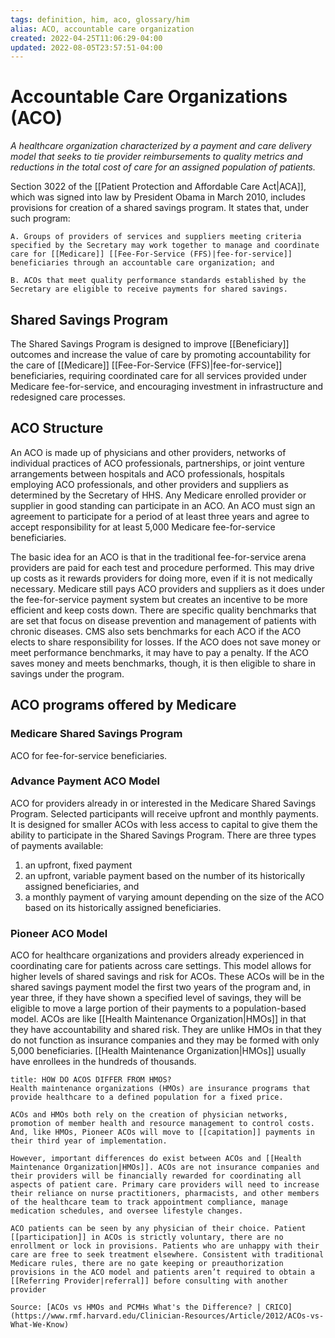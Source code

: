 ```yaml
---
tags: definition, him, aco, glossary/him
alias: ACO, accountable care organization
created: 2022-04-25T11:06:29-04:00
updated: 2022-08-05T23:57:51-04:00
---
```

# Accountable Care Organizations (ACO)
*A healthcare organization characterized by a payment and care delivery model that seeks to tie provider reimbursements to quality metrics and reductions in the total cost of care for an assigned population of patients.*

Section 3022 of the [[Patient Protection and Affordable Care Act|ACA]], which was signed into law by President Obama in March 2010, includes provisions for creation of a shared savings program. It states that, under such program:

	A. Groups of providers of services and suppliers meeting criteria specified by the Secretary may work together to manage and coordinate care for [[Medicare]] [[Fee-For-Service (FFS)|fee-for-service]] beneficiaries through an accountable care organization; and

	B. ACOs that meet quality performance standards established by the Secretary are eligible to receive payments for shared savings.

## Shared Savings Program
The Shared Savings Program is designed to improve [[Beneficiary]] outcomes and increase the value of care by promoting accountability for the care of [[Medicare]] [[Fee-For-Service (FFS)|fee-for-service]] beneficiaries, requiring coordinated care for all services provided under Medicare fee-for-service, and encouraging investment in infrastructure and redesigned care processes.

## ACO Structure
An ACO is made up of physicians and other providers, networks of individual practices of ACO professionals, partnerships, or joint venture arrangements between hospitals and ACO professionals, hospitals employing ACO professionals, and other providers and suppliers as determined by the Secretary of HHS. Any Medicare enrolled provider or supplier in good standing can participate in an ACO. An ACO must sign an agreement to participate for a period of at least three years
and agree to accept responsibility for at least 5,000 Medicare fee-for-service beneficiaries.

The basic idea for an ACO is that in the traditional fee-for-service arena providers are paid for each test and procedure performed. This may drive up costs as it rewards providers for doing more, even if it is not medically necessary. Medicare still pays ACO providers and suppliers as it does under the fee-for-service payment system but creates an incentive to be more efficient and keep costs down. There are specific quality benchmarks that are set that focus on disease prevention and management of patients with chronic diseases. CMS also sets benchmarks for each ACO if the ACO elects to share responsibility for losses. If the ACO does not save money or meet performance benchmarks, it may have to pay a penalty. If the ACO saves money and meets benchmarks, though, it is then eligible to share in savings under the program.

## ACO programs offered by Medicare
### Medicare Shared Savings Program
ACO for fee-for-service beneficiaries.
### Advance Payment ACO Model
ACO for providers already in or interested in the Medicare Shared Savings Program. Selected participants will receive upfront and monthly payments. It is designed for smaller ACOs with less access to capital to give them the ability to participate in the Shared Savings Program. There are three types of payments available: 
1. an upfront, fixed payment
2. an upfront, variable payment based on the number of its historically assigned beneficiaries, and
3. a monthly payment of varying amount depending on the size of the ACO based on its historically assigned beneficiaries.
### Pioneer ACO Model
ACO for healthcare organizations and providers already experienced in coordinating care for patients across care settings. This model allows for higher levels of shared savings and risk for ACOs. These ACOs will be in the shared savings payment model the first two years of the program and, in year three, if they have shown a specified level of savings, they will be eligible to move a large portion of their payments to a population-based model. ACOs are like [[Health Maintenance Organization|HMOs]] in that they have accountability and shared risk. They are unlike HMOs in that they do not function as insurance companies and they may be formed with only 5,000 beneficiaries. [[Health Maintenance Organization|HMOs]] usually have enrollees in the hundreds of thousands.

```ad-Info
title: HOW DO ACOS DIFFER FROM HMOS?
Health maintenance organizations (HMOs) are insurance programs that provide healthcare to a defined population for a fixed price. 

ACOs and HMOs both rely on the creation of physician networks, promotion of member health and resource management to control costs. And, like HMOs, Pioneer ACOs will move to [[capitation]] payments in their third year of implementation. 

However, important differences do exist between ACOs and [[Health Maintenance Organization|HMOs]]. ACOs are not insurance companies and their providers will be financially rewarded for coordinating all aspects of patient care. Primary care providers will need to increase their reliance on nurse practitioners, pharmacists, and other members of the healthcare team to track appointment compliance, manage medication schedules, and oversee lifestyle changes. 

ACO patients can be seen by any physician of their choice. Patient [[participation]] in ACOs is strictly voluntary, there are no enrollment or lock in provisions. Patients who are unhappy with their care are free to seek treatment elsewhere. Consistent with traditional Medicare rules, there are no gate keeping or preauthorization provisions in the ACO model and patients aren’t required to obtain a [[Referring Provider|referral]] before consulting with another provider

Source: [ACOs vs HMOs and PCMHs What's the Difference? | CRICO](https://www.rmf.harvard.edu/Clinician-Resources/Article/2012/ACOs-vs-What-We-Know)
```

